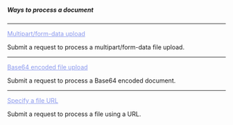 <h5 className="h5-title">Ways to process a document</h5>

---
<p className="p-text"><a href="/api/docs/documents/process/#form-data-upload-new-api-docs" style="color: #8B99EE"> Multipart/form-data upload </a></p>

<p className="p-text">Submit a request to process a multipart/form-data file upload.</p>

---
<p className="p-text"><a href="/api/docs/documents/process/#base-64-new-api-docs" style="color: #8B99EE"> Base64 encoded file upload </a></p>

<p className="p-text">Submit a request to process a Base64 encoded document.</p>

---
<p className="p-text"><a href="/api/docs/documents/process/#using-a-url-new-api-docs" style="color: #8B99EE"> Specify a file URL </a></p>

<p className="p-text">Submit a request to process a file using a URL.</p>
